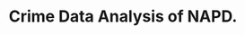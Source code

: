 #
<p align="center>
       <img width="1024" src='Images/CDA_NYPD_IM_02.png' alt="Logo">
</p>

<h1 align="center">
  Crime Data Analysis of NAPD.
</h1>

<p align="Justify>
This is Crime Data Analysis Project which is one of my CV Capstone Projects.
</p>

